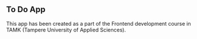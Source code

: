 ## To Do App

This app has been created as a part of the Frontend development course in TAMK (Tampere University of Applied Sciences).
